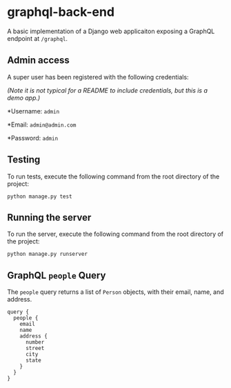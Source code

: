 # graphql-back-end
A basic implementation of a Django web applicaiton exposing a GraphQL endpoint at ```/graphql```.

## Admin access
A super user has been registered with the following credentials: 

*(Note it is not typical for a README to include credentials, but this is a demo app.)*

*Username: ```admin```

*Email: ```admin@admin.com```

*Password: ```admin```

## Testing

To run tests, execute the following command from the root directory of the project:

```python manage.py test```

## Running the server

To run the server, execute the following command from the root directory of the project:

```python manage.py runserver```

## GraphQL ```people``` Query

The ```people``` query returns a list of ```Person``` objects, with their email, name, and address.

```
query {
  people {
    email
    name
    address {
      number
      street
      city
      state
    }
  }
}
```
